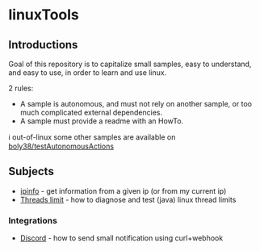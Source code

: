 # linuxTools

## Introductions
Goal of this repository is to capitalize small samples, easy to understand, and easy to use, in order to learn and use linux.

2 rules:
- A sample is autonomous, and must not rely on another sample, or too much complicated external dependencies. 
- A sample must provide a readme with an HowTo.

ℹ️ out-of-linux some other samples are available on [boly38/testAutonomousActions](https://github.com/boly38/testAutonomousActions)
## Subjects
- [ipinfo](./integration/ipinfo_io/ipinfo.md) - get information from a given ip (or from my current ip)
- [Threads limit](./threads/ThreadLimits.md) - how to diagnose and test (java) linux thread limits

### Integrations

- [Discord](./integration/discord/Discord.md) - how to send small notification using curl+webhook
